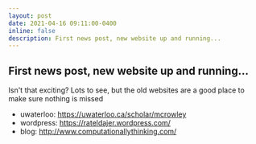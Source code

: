 ```yaml
---
layout: post
date: 2021-04-16 09:11:00-0400
inline: false
description: First news post, new website up and running...
---
```



## First news post, new website up and running...

Isn't that exciting? Lots to see, but the old websites are a good place to make sure nothing is missed

- uwaterloo: https://uwaterloo.ca/scholar/mcrowley
- wordpress: https://rateldajer.wordpress.com/
- blog: http://www.computationallythinking.com/

